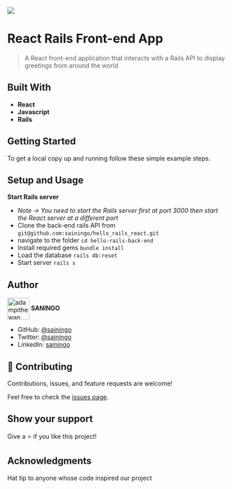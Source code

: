 ![](https://img.shields.io/badge/Microverse-blueviolet)
# React Rails Front-end App

> A React front-end application that interacts with a Rails API to display greetings from around the world


## Built With

- **React**
- **Javascript**
- **Rails**
  
## Getting Started
To get a local copy up and running follow these simple example steps.

## Setup and Usage
**Start Rails server**
- *Note -> You need to start the Rails server first at port 3000 then start the React server at a different port*
- Clone the back-end rails API from `git@github.com:sainingo/hello_rails_react.git`
- navigate to the folder `cd hello-rails-back-end`
- Install required gems `bundle install`
- Load the database `rails db:reset`
- Start server `rails s`


## Author

<a href="https://github.com/sainingo" target="blank"><img align="center"
      src="https://avatars.githubusercontent.com/u/32932447?s=40&v=4"
      alt="adampithewan" height="50" width="50"/></a> **SANINGO**
      
- GitHub: [@sainingo](https://github.com/sainingo)
- Twitter: [@sainingo](https://www.linkedin.com/in/sainingo/)
- LinkedIn: [sainingo](https://twitter.com/saningoInn)


## 🤝 Contributing

Contributions, issues, and feature requests are welcome!

Feel free to check the [issues page](https://github.com/sainingo/hello_rails_react/issues).

## Show your support

Give a ⭐️ if you like this project!

## Acknowledgments
Hat tip to anyone whose code inspired our project
  